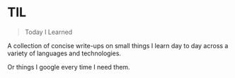 # TIL

> Today I Learned

A collection of concise write-ups on small things I learn day to day across a
variety of languages and technologies. 

Or things I google every time I need them.
